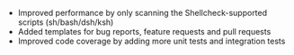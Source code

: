 * Improved performance by only scanning the Shellcheck-supported scripts (sh/bash/dsh/ksh)
* Added templates for bug reports, feature requests and pull requests
* Improved code coverage by adding more unit tests and integration tests 